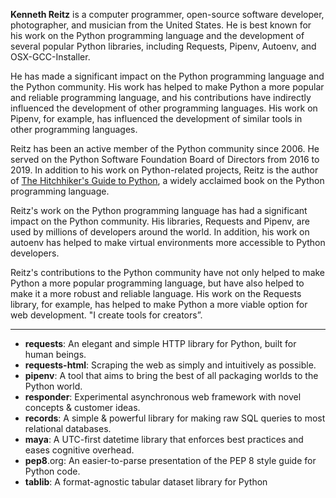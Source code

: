 **Kenneth Reitz** is a computer programmer, open-source software developer, photographer, and musician from the United States. He is best known for his work on the Python programming language and the development of several popular Python libraries, including Requests, Pipenv, Autoenv, and OSX-GCC-Installer.  

He has made a significant impact on the Python programming language and the Python community. His work has helped to make Python a more popular and reliable programming language, and his contributions have indirectly influenced the development of other programming languages. His work on Pipenv, for example, has influenced the development of similar tools in other programming languages.

Reitz has been an active member of the Python community since 2006. He served on the Python Software Foundation Board of Directors from 2016 to 2019. In addition to his work on Python-related projects, Reitz is the author of [The Hitchhiker's Guide to Python](https://amzn.to/3H4yb5X), a widely acclaimed book on the Python programming language.

Reitz's work on the Python programming language has had a significant impact on the Python community. His libraries, Requests and Pipenv, are used by millions of developers around the world. In addition, his work on autoenv has helped to make virtual environments more accessible to Python developers.

Reitz's contributions to the Python community have not only helped to make Python a more popular programming language, but have also helped to make it a more robust and reliable language. His work on the Requests library, for example, has helped to make Python a more viable option for web development.
"I create tools for creators”.

----

- **requests**: An elegant and simple HTTP library for Python, built for human beings.
- **requests-html**: Scraping the web as simply and intuitively as possible.
- **pipenv**: A tool that aims to bring the best of all packaging worlds to the Python world.
- **responder**: Experimental asynchronous web framework with novel concepts & customer ideas.
- **records**: A simple & powerful library for making raw SQL queries to most relational databases.
- **maya**: A UTC-first datetime library that enforces best practices and eases cognitive overhead.
- **pep8**.org: An easier-to-parse presentation of the PEP 8 style guide for Python code.
- **tablib**: A format-agnostic tabular dataset library for Python
